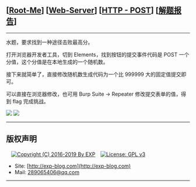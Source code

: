 ## [[Root-Me](https://www.root-me.org/)] [[Web-Server](https://www.root-me.org/en/Challenges/Web-Server/)] [[HTTP - POST](https://www.root-me.org/en/Challenges/Web-Server/HTTP-POST)] [[解题报告](http://exp-blog.com/2019/01/13/pid-2964/)]

------

水题，要求找到一种途径击败最高分。

打开浏览器开发者工具，切到 Elements，找到按钮的提交事件代码是 POST 一个分值，这个分值是在本地生成的一个随机数。

接下来就简单了，直接修改随机数生成代码为一个比 999999 大的固定值提交即可。

可以直接在浏览器修改，也可用 Burp Suite -> Repeater 修改提交表单的值，得到 flag 完成挑战。

![](http://exp-blog.com/wp-content/uploads/2019/01/ec91b1a48d4a350284658c310cd646d5.png)
![](http://exp-blog.com/wp-content/uploads/2019/01/96e5010f661cac3963f34ab5eda4bbbf.png)

------

## 版权声明

　[![Copyright (C) 2016-2019 By EXP](https://img.shields.io/badge/Copyright%20(C)-2016~2019%20By%20EXP-blue.svg)](http://exp-blog.com)　[![License: GPL v3](https://img.shields.io/badge/License-GPL%20v3-blue.svg)](https://www.gnu.org/licenses/gpl-3.0)
  

- Site: [http://exp-blog.com](http://exp-blog.com) 
- Mail: <a href="mailto:289065406@qq.com?subject=[EXP's Github]%20Your%20Question%20（请写下您的疑问）&amp;body=What%20can%20I%20help%20you?%20（需要我提供什么帮助吗？）">289065406@qq.com</a>


------
